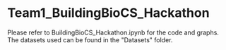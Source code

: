 # Team1_BuildingBioCS_Hackathon
Please refer to BuildingBioCS_Hackathon.ipynb for the code and graphs.
The datasets used can be found in the "Datasets" folder.
